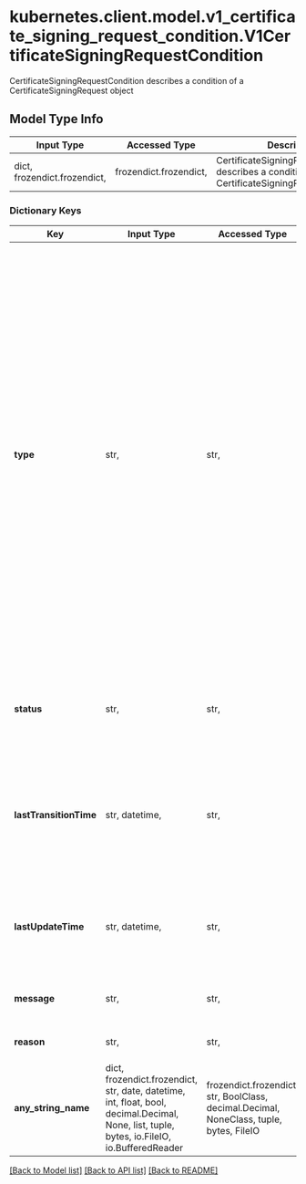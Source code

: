 # kubernetes.client.model.v1_certificate_signing_request_condition.V1CertificateSigningRequestCondition

CertificateSigningRequestCondition describes a condition of a CertificateSigningRequest object

## Model Type Info
Input Type | Accessed Type | Description | Notes
------------ | ------------- | ------------- | -------------
dict, frozendict.frozendict,  | frozendict.frozendict,  | CertificateSigningRequestCondition describes a condition of a CertificateSigningRequest object | 

### Dictionary Keys
Key | Input Type | Accessed Type | Description | Notes
------------ | ------------- | ------------- | ------------- | -------------
**type** | str,  | str,  | type of the condition. Known conditions are \&quot;Approved\&quot;, \&quot;Denied\&quot;, and \&quot;Failed\&quot;.  An \&quot;Approved\&quot; condition is added via the /approval subresource, indicating the request was approved and should be issued by the signer.  A \&quot;Denied\&quot; condition is added via the /approval subresource, indicating the request was denied and should not be issued by the signer.  A \&quot;Failed\&quot; condition is added via the /status subresource, indicating the signer failed to issue the certificate.  Approved and Denied conditions are mutually exclusive. Approved, Denied, and Failed conditions cannot be removed once added.  Only one condition of a given type is allowed. | 
**status** | str,  | str,  | status of the condition, one of True, False, Unknown. Approved, Denied, and Failed conditions may not be \&quot;False\&quot; or \&quot;Unknown\&quot;. | 
**lastTransitionTime** | str, datetime,  | str,  | lastTransitionTime is the time the condition last transitioned from one status to another. If unset, when a new condition type is added or an existing condition&#x27;s status is changed, the server defaults this to the current time. | [optional] value must conform to RFC-3339 date-time
**lastUpdateTime** | str, datetime,  | str,  | lastUpdateTime is the time of the last update to this condition | [optional] value must conform to RFC-3339 date-time
**message** | str,  | str,  | message contains a human readable message with details about the request state | [optional] 
**reason** | str,  | str,  | reason indicates a brief reason for the request state | [optional] 
**any_string_name** | dict, frozendict.frozendict, str, date, datetime, int, float, bool, decimal.Decimal, None, list, tuple, bytes, io.FileIO, io.BufferedReader | frozendict.frozendict, str, BoolClass, decimal.Decimal, NoneClass, tuple, bytes, FileIO | any string name can be used but the value must be the correct type | [optional]

[[Back to Model list]](../../README.md#documentation-for-models) [[Back to API list]](../../README.md#documentation-for-api-endpoints) [[Back to README]](../../README.md)

